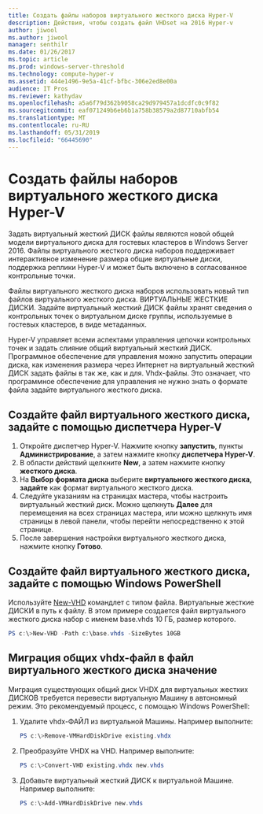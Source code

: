 ```yaml
---
title: Создать файлы наборов виртуального жесткого диска Hyper-V
description: Действия, чтобы создать файл VHDset на 2016 Hyper-v
author: jiwool
ms.author: jiwool
manager: senthilr
ms.date: 01/26/2017
ms.topic: article
ms.prod: windows-server-threshold
ms.technology: compute-hyper-v
ms.assetid: 444e1496-9e5a-41cf-bfbc-306e2ed8e00a
audience: IT Pros
ms.reviewer: kathydav
ms.openlocfilehash: a5a6f79d362b9058ca29d979457a1dcdfc0c9f82
ms.sourcegitcommit: eaf071249b6eb6b1a758b38579a2d87710abfb54
ms.translationtype: MT
ms.contentlocale: ru-RU
ms.lasthandoff: 05/31/2019
ms.locfileid: "66445690"
---
```

# <a name="create-hyper-v-vhd-set-files"></a>Создать файлы наборов виртуального жесткого диска Hyper-V
Задать виртуальный жесткий ДИСК файлы являются новой общей модели виртуального диска для гостевых кластеров в Windows Server 2016. Файлы виртуального жесткого диска наборов поддерживает интерактивное изменение размера общие виртуальные диски, поддержка реплики Hyper-V и может быть включено в согласованное контрольные точки. 

Файлы виртуального жесткого диска наборов использовать новый тип файлов виртуального жесткого диска. ВИРТУАЛЬНЫЕ ЖЕСТКИЕ ДИСКИ. Задайте виртуальный жесткий ДИСК файлы хранят сведения о контрольных точек о виртуальном диске группы, используемые в гостевых кластеров, в виде метаданных.

Hyper-V управляет всеми аспектами управления цепочки контрольных точек и задать слияние общий виртуальный жесткий ДИСК. Программное обеспечение для управления можно запустить операции диска, как изменения размера через Интернет на виртуальный жесткий ДИСК задать файлы в так же, как и для. Vhdx-файлы. Это означает, что программное обеспечение для управления не нужно знать о формате файла задайте виртуального жесткого диска.

## <a name="create-a-vhd-set-file-from-hyper-v-manager"></a>Создайте файл виртуального жесткого диска, задайте с помощью диспетчера Hyper-V

1.  Откройте диспетчер Hyper-V. Нажмите кнопку **запустить**, пункты **Администрирование**, а затем нажмите кнопку **диспетчера Hyper-V**.
2.  В области действий щелкните **New**, а затем нажмите кнопку **жесткого диска**.
3.  На **Выбор формата диска** выберите **виртуального жесткого диска, задайте** как формат виртуального жесткого диска.
4.  Следуйте указаниям на страницах мастера, чтобы настроить виртуальный жесткий диск. Можно щелкнуть **Далее** для перемещения на всех страницах мастера, или можно щелкнуть имя страницы в левой панели, чтобы перейти непосредственно к этой странице.
5.  После завершения настройки виртуального жесткого диска, нажмите кнопку **Готово**.

## <a name="create-a-vhd-set-file-from-windows-powershell"></a>Создайте файл виртуального жесткого диска, задайте с помощью Windows PowerShell

Используйте [New-VHD](https://technet.microsoft.com/library/hh848503.aspx) командлет с типом файла. Виртуальные жесткие ДИСКИ в путь к файлу. В этом примере создается файл виртуального жесткого диска набор с именем base.vhds 10 ГБ, размер которого.

``` PowerShell
PS c:\>New-VHD -Path c:\base.vhds -SizeBytes 10GB
```

## <a name="migrate-a-shared-vhdx-file-to-a-vhd-set-file"></a>Миграция общих vhdx-файл в файл виртуального жесткого диска значение

Миграция существующих общий диск VHDX для виртуальных жестких ДИСКОВ требуется перевести виртуальную Машину в автономный режим. Это рекомендуемый процесс, с помощью Windows PowerShell:

1. Удалите vhdx-ФАЙЛ из виртуальной Машины. Например выполните: 
   ``` PowerShell
   PS c:\>Remove-VMHardDiskDrive existing.vhdx
   ```
  
2. Преобразуйте VHDX на VHD. Например выполните:
   ``` PowerShell
   PS c:\>Convert-VHD existing.vhdx new.vhds
   ```
  
3. Добавьте виртуальный жесткий ДИСК к виртуальной Машине. Например выполните:
   ``` PowerShell
   PS c:\>Add-VMHardDiskDrive new.vhds
   ```
  



